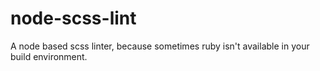 node-scss-lint
==============

A node based scss linter, because sometimes ruby isn't available in your build environment.
